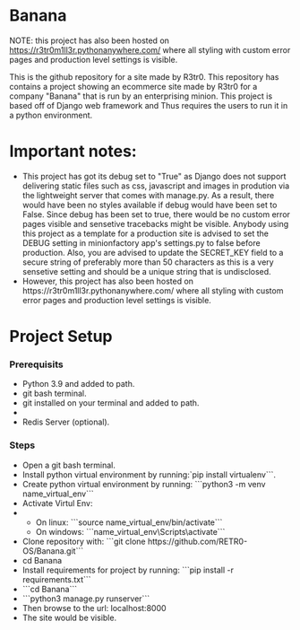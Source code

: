 # Banana
NOTE: this project has also been hosted on https://r3tr0m1ll3r.pythonanywhere.com/ where all styling with custom error pages and production level settings is visible.

This is the github repository for a site made by R3tr0. This repository has contains a project showing an ecommerce site made by R3tr0 for a company "Banana" that is run by an enterprising minion. This project is based off of Django web framework and Thus requires the users to run it in a python environment.

<h1> Important notes:</h1>
  <ul>
    <li>This project has got its debug set to "True" as Django does not support delivering static files such as css, javascript and images in prodution via the lightweight server that comes with manage.py. As a result, there would have been no styles available if debug would have been set to False. Since debug has been set to true, there would be no custom error pages visible and sensetive tracebacks might be visible. Anybody using this project as a template for a production site is advised to set the DEBUG setting in minionfactory app's settings.py to false before production. Also, you are advised to update the SECRET_KEY field to a secure string of preferably more than 50 characters as this is a very sensetive setting and should be a unique string that is undisclosed.</li>
    <li>However, this project has also been hosted on https://r3tr0m1ll3r.pythonanywhere.com/ where all styling with custom error pages and production level settings is visible.</li>
  </ul>

<h1>Project Setup</h1>
<h3>Prerequisits</h3>
<ul>
  <li>Python 3.9 and added to path.</li>
  <li>git bash terminal.</li>
  <li> git installed on your terminal and added to path.<li>
  <li>Redis Server (optional). </li>
</ul>
  
<h3>Steps</h3>
<ul>
  <li> Open a git bash terminal. </li>
  <li>Install python virtual environment by running:`pip install virtualenv```. 
  <li>Create python virtual environment by running: ```python3 -m venv name_virtual_env```</li>
  <li>Activate Virtul Env:<li/>
  <ul>
    <li>On linux: ```source name_virtual_env/bin/activate```</li>
    <li>On windows: ```name_virtual_env\Scripts\activate``` </li>
  </ul>
  <li>Clone repository with: ```git clone https://github.com/RETR0-OS/Banana.git``` </li>
  <li>cd Banana </li>
  <li> Install requirements for project by running: ```pip install -r requirements.txt``` </li>
  <li> ```cd Banana``` </li>
  <li>```python3 manage.py runserver``` </li>
  <li>Then browse to the url: localhost:8000</li>
  <li>The site would be visible.</li>
</ul> 
